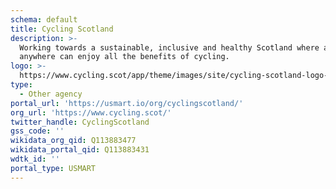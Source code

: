 ```yaml
---
schema: default
title: Cycling Scotland
description: >-
  Working towards a sustainable, inclusive and healthy Scotland where anyone,
  anywhere can enjoy all the benefits of cycling.
logo: >-
  https://www.cycling.scot/app/theme/images/site/cycling-scotland-logo-invert.svg
type:
  - Other agency
portal_url: 'https://usmart.io/org/cyclingscotland/'
org_url: 'https://www.cycling.scot/'
twitter_handle: CyclingScotland
gss_code: ''
wikidata_org_qid: Q113883477
wikidata_portal_qid: Q113883431
wdtk_id: ''
portal_type: USMART
---
```

